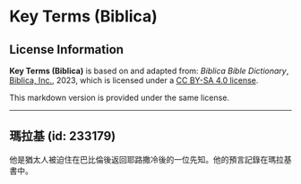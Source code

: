 # Key Terms (Biblica)

## License Information

**Key Terms (Biblica)** is based on and adapted from: _Biblica Bible Dictionary_, [Biblica, Inc.](https://www.biblica.com/), 2023, which is licensed under a [CC BY-SA 4.0 license](https://creativecommons.org/licenses/by-sa/4.0/legalcode.en).

This markdown version is provided under the same license.



--------------------------------

## 瑪拉基 (id: 233179)

他是猶太人被迫住在巴比倫後返回耶路撒冷後的一位先知。他的預言記錄在瑪拉基書中。


